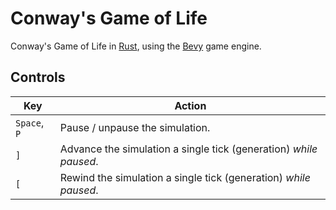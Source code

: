 # Conway's Game of Life

Conway's Game of Life in [Rust](https://www.rust-lang.org/), using the [Bevy](https://bevyengine.org/) game engine.

## Controls

| Key          | Action                                                            |
|--------------|-------------------------------------------------------------------|
| `Space`, `P` | Pause / unpause the simulation.                                   |
| `]`          | Advance the simulation a single tick (generation) *while paused*. |
| `[`          | Rewind the simulation a single tick (generation) *while paused*.  |
